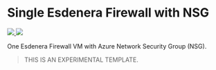 # Single Esdenera Firewall with NSG

<a href="https://portal.azure.com/#create/Microsoft.Template/uri/https%3A%2F%2Fraw.githubusercontent.com%2FEsdenera%2Fesdenera-azure-templates%2Fmaster%2Fesdenera-firewall-single%2Fazuredeploy.json" target="_blank">
  <img src="http://azuredeploy.net/deploybutton.png"/>
</a>
<a href="http://armviz.io/#/?load=https%3A%2F%2Fraw.githubusercontent.com%2FEsdenera%2Fesdenera-azure-templates%2Fmaster%2Fesdenera-firewall-single%2Fazuredeploy.json" target="_blank">
  <img src="http://armviz.io/visualizebutton.png"/>
</a>

One Esdenera Firewall VM with Azure Network Security Group (NSG).

> THIS IS AN EXPERIMENTAL TEMPLATE.
